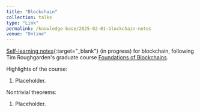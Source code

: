 ```yaml
---
title: "Blockchain"
collection: talks
type: "Link"
permalink: /knowledge-base/2025-02-01-blockchain-notes
venue: "Online"
---
```


[Self-learning notes](https://nlyu1.github.io/blockchain-notes){:target="_blank"} (in progress) for blockchain, following Tim Roughgarden's graduate course [Foundations of Blockchains](https://timroughgarden.github.io/fob21/). 

Highlights of the course: 

1. Placeholder. 

Nontrivial theorems:

1. Placeholder. 